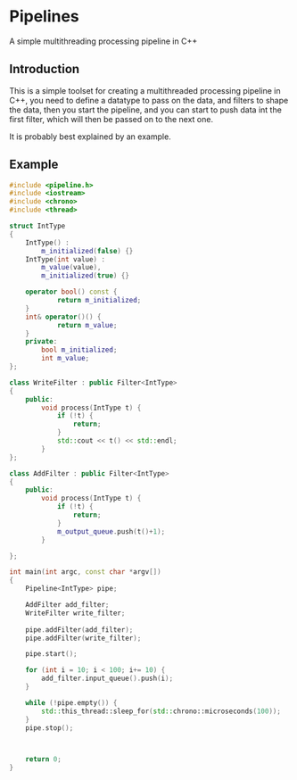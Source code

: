 # Pipelines
A simple multithreading processing pipeline in C++

## Introduction

This is a simple toolset for creating a multithreaded processing pipeline in C++, you need to define a
datatype to pass on the data, and filters to shape the data, then you start the pipeline, and you can
start to push data int the first filter, which will then be passed on to the next one.

It is probably best explained by an example.

## Example

```cpp
#include <pipeline.h>
#include <iostream>
#include <chrono>
#include <thread>

struct IntType
{
    IntType() :
        m_initialized(false) {}
    IntType(int value) :
        m_value(value),
        m_initialized(true) {}

    operator bool() const {
            return m_initialized;
    }
    int& operator()() {
            return m_value;
    }
    private:
        bool m_initialized;
        int m_value;
};

class WriteFilter : public Filter<IntType>
{
    public:
        void process(IntType t) {
            if (!t) {
                return;
            }
            std::cout << t() << std::endl;
        }
};

class AddFilter : public Filter<IntType>
{
    public:
        void process(IntType t) {
            if (!t) {
                return;
            }
            m_output_queue.push(t()+1);
        }

};

int main(int argc, const char *argv[])
{
    Pipeline<IntType> pipe;

    AddFilter add_filter;
    WriteFilter write_filter;
    
    pipe.addFilter(add_filter);
    pipe.addFilter(write_filter);

    pipe.start();

    for (int i = 10; i < 100; i+= 10) {
        add_filter.input_queue().push(i);
    }

    while (!pipe.empty()) {
        std::this_thread::sleep_for(std::chrono::microseconds(100));
    }
    pipe.stop();



    return 0;
}
```
